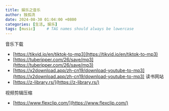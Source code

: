 ```yaml
---
title: 娱乐之音乐
author: 独孤流
date: 2024-08-30 01:04:00 +0800
categories: [生活, 娱乐]
tags: [music]     # TAG names should always be lowercase
---
```


音乐下载
- [https://tikvid.io/en/tiktok-to-mp3](https://tikvid.io/en/tiktok-to-mp3)
- [https://tuberipper.com/26/save/mp3](https://tuberipper.com/26/save/mp3)
- [https://x2download.app/zh-cn19/download-youtube-to-mp3](https://x2download.app/zh-cn19/download-youtube-to-mp3)
读书网站
- [https://z-library.rs/](https://z-library.rs/)

视频剪辑压缩
- [https://www.flexclip.com/](https://www.flexclip.com/)